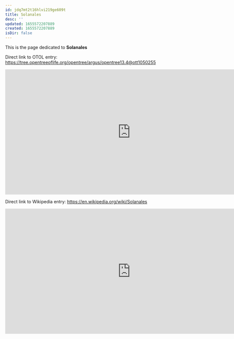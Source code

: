 ```yaml
---
id: jdq7mt2t16hlvi219ge609t
title: Solanales
desc: ''
updated: 1655572207889
created: 1655572207889
isDir: false
---
```

This is the page dedicated to **Solanales**


Direct link to OTOL entry: https://tree.opentreeoflife.org/opentree/argus/opentree13.4@ott1050255



<html>
    <body>
    <iframe src="https://tree.opentreeoflife.org/opentree/argus/opentree13.4@ott1050255"
    width="800" height="400" frameborder="0" allowfullscreen> </iframe>
    </body>
</html>
    


Direct link to Wikipedia entry: https://en.wikipedia.org/wiki/Solanales



<html>
    <body>
    <iframe src="https://en.wikipedia.org/wiki/Solanales"
    width="800" height="400" frameborder="0" allowfullscreen> </iframe>
    </body>
</html>
    
